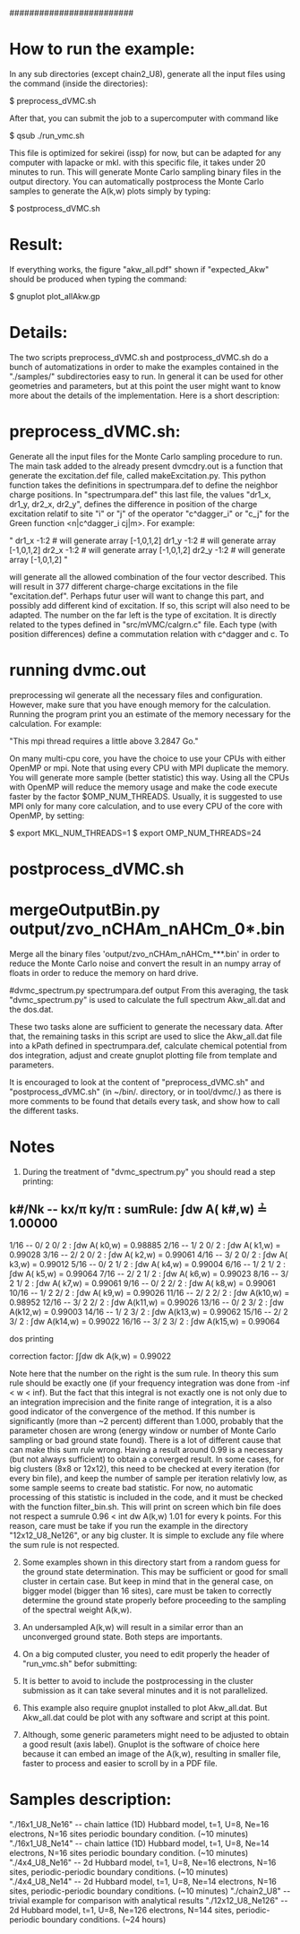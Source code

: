#########################
# How to run the example:

In any sub directories (except chain2_U8), generate all the input files using
the command (inside the directories):

$ preprocess_dVMC.sh

After that, you can submit the job to a supercomputer with command like

$ qsub ./run_vmc.sh

This file is optimized for sekirei (issp) for now, but can be adapted for any
computer with lapacke or mkl. with this specific file, it takes under 20 minutes
to run. This will generate Monte Carlo sampling binary files in the output directory.
You can automatically postprocess the Monte Carlo samples to generate the A(k,w) plots
simply by typing:

$ postprocess_dVMC.sh

# Result:

If everything works, the figure "akw_all.pdf"
shown if "expected_Akw" should be produced when typing the command:

$ gnuplot plot_allAkw.gp


# Details:

The two scripts preprocess_dVMC.sh and postprocess_dVMC.sh do a bunch of
automatizations in order to make the examples contained in the "./samples/"
subdirectories easy to run. In general it can be used for other geometries
and parameters, but at this point the user might want to know more about
the details of the implementation. Here is a short description:

# preprocess_dVMC.sh:

Generate all the input files for the Monte Carlo sampling procedure to run.
The main task added to the already present dvmcdry.out is a function
that generate the excitation.def file, called makeExcitation.py. This
python function takes the definitions in spectrumpara.def to define the
neighbor charge positions. In "spectrumpara.def" this last file,
the values "dr1_x, dr1_y, dr2_x, dr2_y", defines the
difference in position of the charge excitation relatif to site "i" or
"j" of the operator "c^dagger_i" or  "c_j" for the Green function
<n|c^dagger_i cj|m>. For example:

"
dr1_x       -1:2      # will generate array [-1,0,1,2]
dr1_y       -1:2      # will generate array [-1,0,1,2]
dr2_x       -1:2      # will generate array [-1,0,1,2]
dr2_y       -1:2      # will generate array [-1,0,1,2]
"

will generate all the allowed combination of the four vector described.
This will result in 377 different charge-charge excitations in the file
"excitation.def". Perhaps futur user will want to
change this part, and possibly add different kind of excitation. If so,
this script will also need to be adapted. The number on the far left
is the type of excitation. It is directly related to the types defined
in "src/mVMC/calgrn.c" file. Each type (with position differences)
define a commutation relation with c^dagger and c. To


# running dvmc.out

preprocessing wil generate all the necessary files and configuration.
However, make sure that you have enough memory for the calculation.
Running the program print you an estimate of the memory necessary for
the calculation. For example:

"This mpi thread requires a little above 3.2847 Go."

On many multi-cpu core, you have the choice to use your
CPUs with either OpenMP or mpi. Note that using every CPU with MPI
duplicate the memory. You will generate more sample (better statistic)
this way. Using all the CPUs with OpenMP will reduce the memory usage
and make the code execute faster by the factor $OMP_NUM_THREADS.
Usually, it is suggested to use MPI only for many core calculation,
and to use every CPU of the core with OpenMP, by setting:

$ export MKL_NUM_THREADS=1
$ export OMP_NUM_THREADS=24


# postprocess_dVMC.sh
#
# mergeOutputBin.py output/zvo_nCHAm_nAHCm_0*.bin
Merge all the binary files 'output/zvo_nCHAm_nAHCm_***.bin' in order to
reduce the Monte Carlo noise and convert the result in an numpy array of
floats in order to reduce the memory on hard drive.

#dvmc_spectrum.py spectrumpara.def output
From this averaging, the task "dvmc_spectrum.py" is used to calculate the
full spectrum Akw_all.dat and the dos.dat.

These two tasks alone are sufficient to generate the necessary data.
After that, the remaining tasks in this script are used to slice the
Akw_all.dat file into a kPath defined in spectrumpara.def, calculate
chemical potential from dos integration, adjust and create gnuplot
plotting file from template and parameters.

It is encouraged to look at the content of "preprocess_dVMC.sh"
and "postprocess_dVMC.sh" (in ~/bin/. directory, or in tool/dvmc/.)
as there is more comments to be found that details every task, and show
how to call the different tasks.


# Notes

1. During the treatment of "dvmc_spectrum.py" you should read
a step printing:

 k#/Nk  --   kx/π   ky/π :  sumRule: ∫dw A( k#,w)  ≟  1.00000
 ------------------------------------------------------------
  1/16  --   0/ 2   0/ 2 :           ∫dw A( k0,w)  =  0.98885
  2/16  --   1/ 2   0/ 2 :           ∫dw A( k1,w)  =  0.99028
  3/16  --   2/ 2   0/ 2 :           ∫dw A( k2,w)  =  0.99061
  4/16  --   3/ 2   0/ 2 :           ∫dw A( k3,w)  =  0.99012
  5/16  --   0/ 2   1/ 2 :           ∫dw A( k4,w)  =  0.99004
  6/16  --   1/ 2   1/ 2 :           ∫dw A( k5,w)  =  0.99064
  7/16  --   2/ 2   1/ 2 :           ∫dw A( k6,w)  =  0.99023
  8/16  --   3/ 2   1/ 2 :           ∫dw A( k7,w)  =  0.99061
  9/16  --   0/ 2   2/ 2 :           ∫dw A( k8,w)  =  0.99061
 10/16  --   1/ 2   2/ 2 :           ∫dw A( k9,w)  =  0.99026
 11/16  --   2/ 2   2/ 2 :           ∫dw A(k10,w)  =  0.98952
 12/16  --   3/ 2   2/ 2 :           ∫dw A(k11,w)  =  0.99026
 13/16  --   0/ 2   3/ 2 :           ∫dw A(k12,w)  =  0.99003
 14/16  --   1/ 2   3/ 2 :           ∫dw A(k13,w)  =  0.99062
 15/16  --   2/ 2   3/ 2 :           ∫dw A(k14,w)  =  0.99022
 16/16  --   3/ 2   3/ 2 :           ∫dw A(k15,w)  =  0.99064

dos printing

  correction factor:                ∫∫dw dk A(k,w) =  0.99022

Note here that the number on the right is the sum rule. In theory
this sum rule should be exactly one (if your frequency integration
was done from -inf < w < inf). But the fact that this integral is not
exactly one is not only due to an integration imprecision and
the finite range of integration, it is a also
good indicator of the convergence of the method. If this number is
significantly (more than ~2 percent) different than 1.000,
probably that the parameter chosen are wrong (energy window or
number of Monte Carlo sampling or bad ground state found). There is a
lot of different cause that can make this sum rule wrong. Having
a result around 0.99 is a necessary (but not always sufficient) to
obtain a converged result. In some cases, for big clusters (8x8 or
12x12), this need to be checked at every iteration (for every bin file), and
keep the number of sample per iteration relativly low, as some sample seems
to create bad statistic. For now, no automatic processing of this
statistic is included in the code, and it must be checked with the function
filter_bin.sh. This will print on screen which bin file does not
respect a sumrule 0.96 < int dw A(k,w) 1.01 for every k points.
For this reason, care must be take if you run the example in the
directory "12x12_U8_Ne126", or any big cluster. It is simple to
exclude any file where the sum rule is not respected.

2. Some examples shown in this directory start from a random guess for
the ground state determination. This may be sufficient or good for small
cluster in certain case. But keep in mind that in the general case, on
bigger model (bigger than 16 sites), care must be taken to correctly
determine the ground state properly before proceeding to the sampling
of the spectral weight A(k,w).

3. An undersampled A(k,w) will result in a similar error than
an unconverged ground state. Both steps are importants.

4. On a big computed cluster, you need to edit properly the header
of "run_vmc.sh" befor submitting:

5. It is better to avoid to include the postprocessing
in the cluster submission as it can take several minutes
and it is not parallelized.

6. This example also require gnuplot installed to plot Akw_all.dat.
But Akw_all.dat could be plot with any software and script at this point.

7. Although, some generic parameters might need to be adjusted to obtain a
good result (axis label). Gnuplot is the software of choice here because
it can embed an image of the A(k,w), resulting in smaller file, faster
to process and easier to scroll by in a PDF file.



# Samples description:

"./16x1_U8_Ne16" -- chain lattice (1D) Hubbard model, t=1, U=8, Ne=16 electrons, N=16 sites periodic boundary condition. (~10 minutes)
"./16x1_U8_Ne14" -- chain lattice (1D) Hubbard model, t=1, U=8, Ne=14 electrons, N=16 sites periodic boundary condition.  (~10 minutes)
"./4x4_U8_Ne16" -- 2d Hubbard model, t=1, U=8, Ne=16 electrons, N=16 sites, periodic-periodic boundary conditions. (~10 minutes)
"./4x4_U8_Ne14" -- 2d Hubbard model, t=1, U=8, Ne=14 electrons, N=16 sites, periodic-periodic boundary conditions. (~10 minutes)
"./chain2_U8"  -- trivial example for comparison with analytical results
"./12x12_U8_Ne126" -- 2d Hubbard model, t=1, U=8, Ne=126 electrons, N=144 sites, periodic-periodic boundary conditions. (~24 hours)




